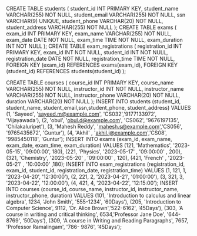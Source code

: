 CREATE TABLE students (
student_id INT PRIMARY KEY,
student_name VARCHAR(255) NOT NULL,
student_email VARCHAR(255) NOT NULL,
ssn VARCHAR(9) UNIQUE,
student_phone VARCHAR(20) NOT NULL,
student_address VARCHAR(255) NOT NULL
);
CREATE TABLE exams (
exam_id INT PRIMARY KEY,
exam_name VARCHAR(255) NOT NULL,
exam_date DATE NOT NULL, exam_time
TIME NOT NULL, exam_duration INT
NOT NULL
);
CREATE TABLE exam_registrations ( 
registration_id INT PRIMARY KEY,
exam_id INT NOT NULL,
student_id INT NOT NULL,
registration_date DATE NOT NULL,
 registration_time TIME NOT NULL,
FOREIGN KEY (exam_id) REFERENCES exams(exam_id),
 FOREIGN KEY (student_id) REFERENCES students(student_id)
);

CREATE TABLE courses 
( course_id INT PRIMARY KEY,
course_name VARCHAR(255) NOT NULL,
 instructor_id INT NOT NULL,
 instructor_name VARCHAR(255) NOT NULL,
 instructor_phone VARCHAR(20) NOT NULL,
 duration VARCHAR(20) NOT NULL
);
INSERT INTO students (student_id, student_name, student_email,ssn,student_phone, student_address)
VALUES (1, 'Sayeed', 'sayeed.m@example.com', 'CS032','9177133972', 'Vijayawada'), (2, 'obul', 'obul.d@example.com', 'CS062', '9676197135', 'Chilakaluripet'),
(3, 'Mahesh Reddy', 'mahesh.s@example.com','CS056', '9765435672', 'Guntur'),
(4, 'Akhil' , 'akhil.j@example.com','CS08', '9985450118', 'Guntur');
INSERT INTO exams (exam_id, exam_name, exam_date, exam_time, exam_duration)
VALUES (121, 'Mathematics', '2023-05-15', '09:00:00', 180),
(221, 'Physics', '2023-05-17' , '09:00:00' , 200),
(321, 'Chemistry', '2023-05-20' , '09:00:00' , 120),
(421, 'French' , '2023-05-21' , '10:00:00' ,180);
INSERT INTO exam_registrations (registration_id, exam_id, student_id, registration_date, registration_time)
VALUES (1, 121, 1, '2023-04-20', '12:30:00'),
(2, 221, 2, '2023-04-21', '01:00:00'),
(3, 321, 3, '2023-04-22', '12:00:00'),
(4, 421, 4, '2023-04-22', '12:15:00');
INSERT INTO courses (course_id, course_name, instructor_id, instructor_name, instructor_phone, duration)
VALUES (101, 'Introduction to calculus and linear algebra', 1234, 'John Smith', '555-1234',
‘60Days’),
(205, 'Introduction to Computer Science', 9112, 'Dr. Alice Brown','522-6162',
‘45Days’),
(303, 'A course in writing and critical thinking', 6534,'Professor Jane Doe', '644-8769',
‘50Days’),
(309, 'A course in Writing and Reading Paragraphs', 7657, 'Professor Ramalingam', '786- 9876', ‘45Days’);
